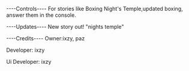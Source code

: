 
----Controls----
For stories like Boxing Night's Temple,updated boxing, answer them in the console.

----Updates----
New story out! "nights temple"

----Credits----
Owner:ixzy, paz

Developer: ixzy

Ui Developer: ixzy

